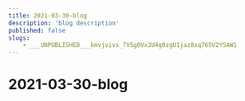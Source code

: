 ```yaml
---
title: 2021-03-30-blog
description: 'blog description'
published: false
slugs:
    - ___UNPUBLISHED___kmvjvivs_7V5g0VxJU4g0zgU1jaz8xq765V2YSAW1
---
```


# 2021-03-30-blog

